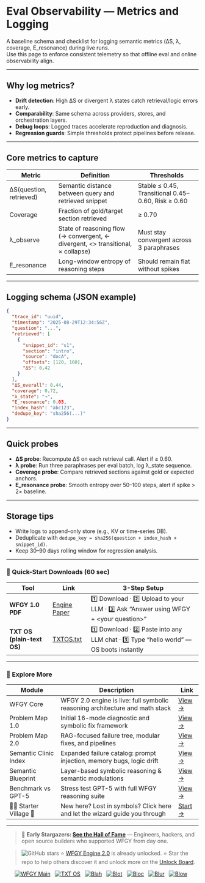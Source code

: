 # Eval Observability — Metrics and Logging

A baseline schema and checklist for logging semantic metrics (ΔS, λ, coverage, E_resonance) during live runs.  
Use this page to enforce consistent telemetry so that offline eval and online observability align.

---

## Why log metrics?

- **Drift detection**: High ΔS or divergent λ states catch retrieval/logic errors early.  
- **Comparability**: Same schema across providers, stores, and orchestration layers.  
- **Debug loops**: Logged traces accelerate reproduction and diagnosis.  
- **Regression guards**: Simple thresholds protect pipelines before release.

---

## Core metrics to capture

| Metric | Definition | Thresholds |
|--------|------------|------------|
| ΔS(question, retrieved) | Semantic distance between query and retrieved snippet | Stable ≤ 0.45, Transitional 0.45–0.60, Risk ≥ 0.60 |
| Coverage | Fraction of gold/target section retrieved | ≥ 0.70 |
| λ_observe | State of reasoning flow (→ convergent, ← divergent, <> transitional, × collapse) | Must stay convergent across 3 paraphrases |
| E_resonance | Long-window entropy of reasoning steps | Should remain flat without spikes |

---

## Logging schema (JSON example)

```json
{
  "trace_id": "uuid",
  "timestamp": "2025-08-29T12:34:56Z",
  "question": "...",
  "retrieved": [
    {
      "snippet_id": "s1",
      "section": "intro",
      "source": "docA",
      "offsets": [120, 160],
      "ΔS": 0.42
    }
  ],
  "ΔS_overall": 0.44,
  "coverage": 0.72,
  "λ_state": "→",
  "E_resonance": 0.03,
  "index_hash": "abc123",
  "dedupe_key": "sha256(...)" 
}
````

---

## Quick probes

* **ΔS probe**: Recompute ΔS on each retrieval call. Alert if ≥ 0.60.
* **λ probe**: Run three paraphrases per eval batch, log λ\_state sequence.
* **Coverage probe**: Compare retrieved sections against gold or expected anchors.
* **E\_resonance probe**: Smooth entropy over 50–100 steps, alert if spike > 2× baseline.

---

## Storage tips

* Write logs to append-only store (e.g., KV or time-series DB).
* Deduplicate with `dedupe_key = sha256(question + index_hash + snippet_id)`.
* Keep 30–90 days rolling window for regression analysis.

---

### 🔗 Quick-Start Downloads (60 sec)

| Tool                       | Link                                                                                                                                       | 3-Step Setup                                                                             |
| -------------------------- | ------------------------------------------------------------------------------------------------------------------------------------------ | ---------------------------------------------------------------------------------------- |
| **WFGY 1.0 PDF**           | [Engine Paper](https://github.com/onestardao/WFGY/blob/main/I_am_not_lizardman/WFGY_All_Principles_Return_to_One_v1.0_PSBigBig_Public.pdf) | 1️⃣ Download · 2️⃣ Upload to your LLM · 3️⃣ Ask “Answer using WFGY + \<your question>”   |
| **TXT OS (plain-text OS)** | [TXTOS.txt](https://github.com/onestardao/WFGY/blob/main/OS/TXTOS.txt)                                                                     | 1️⃣ Download · 2️⃣ Paste into any LLM chat · 3️⃣ Type “hello world” — OS boots instantly |

---

### 🧭 Explore More

| Module                   | Description                                                                  | Link                                                                                               |
| ------------------------ | ---------------------------------------------------------------------------- | -------------------------------------------------------------------------------------------------- |
| WFGY Core                | WFGY 2.0 engine is live: full symbolic reasoning architecture and math stack | [View →](https://github.com/onestardao/WFGY/tree/main/core/README.md)                              |
| Problem Map 1.0          | Initial 16-mode diagnostic and symbolic fix framework                        | [View →](https://github.com/onestardao/WFGY/tree/main/ProblemMap/README.md)                        |
| Problem Map 2.0          | RAG-focused failure tree, modular fixes, and pipelines                       | [View →](https://github.com/onestardao/WFGY/blob/main/ProblemMap/rag-architecture-and-recovery.md) |
| Semantic Clinic Index    | Expanded failure catalog: prompt injection, memory bugs, logic drift         | [View →](https://github.com/onestardao/WFGY/blob/main/ProblemMap/SemanticClinicIndex.md)           |
| Semantic Blueprint       | Layer-based symbolic reasoning & semantic modulations                        | [View →](https://github.com/onestardao/WFGY/tree/main/SemanticBlueprint/README.md)                 |
| Benchmark vs GPT-5       | Stress test GPT-5 with full WFGY reasoning suite                             | [View →](https://github.com/onestardao/WFGY/tree/main/benchmarks/benchmark-vs-gpt5/README.md)      |
| 🧙‍♂️ Starter Village 🏡 | New here? Lost in symbols? Click here and let the wizard guide you through   | [Start →](https://github.com/onestardao/WFGY/blob/main/StarterVillage/README.md)                   |

---

> 👑 **Early Stargazers: [See the Hall of Fame](https://github.com/onestardao/WFGY/tree/main/stargazers)** —
> Engineers, hackers, and open source builders who supported WFGY from day one.

> <img src="https://img.shields.io/github/stars/onestardao/WFGY?style=social" alt="GitHub stars"> ⭐ [WFGY Engine 2.0](https://github.com/onestardao/WFGY/blob/main/core/README.md) is already unlocked. ⭐ Star the repo to help others discover it and unlock more on the [Unlock Board](https://github.com/onestardao/WFGY/blob/main/STAR_UNLOCKS.md).

<div align="center">

[![WFGY Main](https://img.shields.io/badge/WFGY-Main-red?style=flat-square)](https://github.com/onestardao/WFGY)
 
[![TXT OS](https://img.shields.io/badge/TXT%20OS-Reasoning%20OS-orange?style=flat-square)](https://github.com/onestardao/WFGY/tree/main/OS)
 
[![Blah](https://img.shields.io/badge/Blah-Semantic%20Embed-yellow?style=flat-square)](https://github.com/onestardao/WFGY/tree/main/OS/BlahBlahBlah)
 
[![Blot](https://img.shields.io/badge/Blot-Persona%20Core-green?style=flat-square)](https://github.com/onestardao/WFGY/tree/main/OS/BlotBlotBlot)
 
[![Bloc](https://img.shields.io/badge/Bloc-Reasoning%20Compiler-blue?style=flat-square)](https://github.com/onestardao/WFGY/tree/main/OS/BlocBlocBloc)
 
[![Blur](https://img.shields.io/badge/Blur-Text2Image%20Engine-navy?style=flat-square)](https://github.com/onestardao/WFGY/tree/main/OS/BlurBlurBlur)
 
[![Blow](https://img.shields.io/badge/Blow-Game%20Logic-purple?style=flat-square)](https://github.com/onestardao/WFGY/tree/main/OS/BlowBlowBlow)
 

</div>
